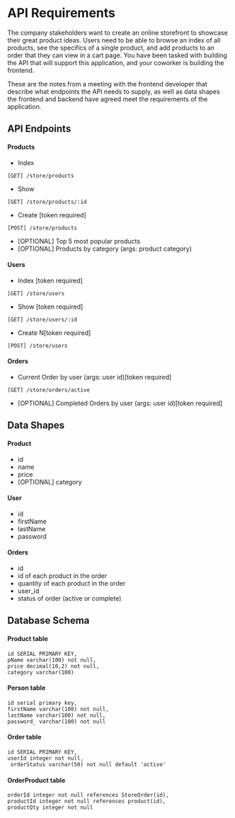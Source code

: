# API Requirements
The company stakeholders want to create an online storefront to showcase their great product ideas. Users need to be able to browse an index of all products, see the specifics of a single product, and add products to an order that they can view in a cart page. You have been tasked with building the API that will support this application, and your coworker is building the frontend.

These are the notes from a meeting with the frontend developer that describe what endpoints the API needs to supply, as well as data shapes the frontend and backend have agreed meet the requirements of the application. 

## API Endpoints
#### Products
- Index 
```
[GET] /store/products
```
- Show
```
[GET] /store/products/:id
```
- Create [token required]
```
[POST] /store/products
```
- [OPTIONAL] Top 5 most popular products 
- [OPTIONAL] Products by category (args: product category)

#### Users
- Index [token required]
```
[GET] /store/users
```
- Show [token required]
```
[GET] /store/users/:id
```
- Create N[token required]
```
[POST] /store/users
```

#### Orders
- Current Order by user (args: user id)[token required]
```
[GET] /store/orders/active
```
- [OPTIONAL] Completed Orders by user (args: user id)[token required]

## Data Shapes
#### Product
-  id
- name
- price
- [OPTIONAL] category

#### User
- id
- firstName
- lastName
- password

#### Orders
- id
- id of each product in the order
- quantity of each product in the order
- user_id
- status of order (active or complete)

## Database Schema
#### Product table
```
id SERIAL PRIMARY KEY,
pName varchar(100) not null, 
price decimal(10,2) not null, 
category varchar(100)
```

#### Person table
```
id serial primary key, 
firstName varchar(100) not null,
lastName varchar(100) not null, 
password_ varchar(100) not null
```
#### Order table
```
id SERIAL PRIMARY KEY, 
userId integer not null, 
 orderStatus varchar(50) not null default 'active'
```

#### OrderProduct table
```
orderId integer not null references StoreOrder(id),
productId integer not null references product(id),
productQty integer not null
```